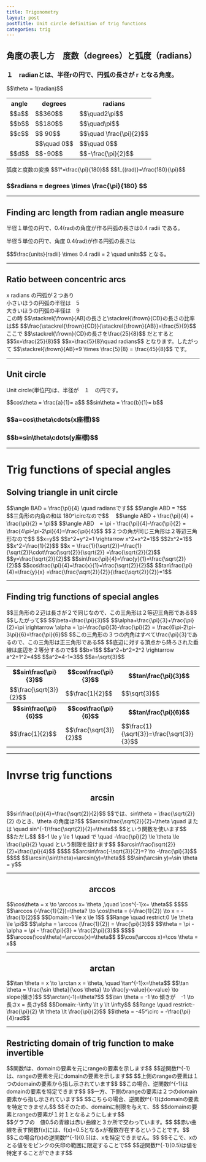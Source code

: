 ```yaml
---
title: Trigonometry
layout: post
postTitle: Unit circle definition of trig functions
categories: trig
---
```


## 角度の表し方　度数（degrees）と弧度（radians）

<div class="row">
  <div class="col-sm-5">
    <div id="svg00"></div>
  </div>
  <div class="col-sm-7">
    <h3>
    １　radianとは、半径rの円で、円弧の長さが r となる角度。
    </h3>
    $$\theta = 1(radian)$$
  </div>
</div>
<div class="row">
  <div class="col-sm-5">
    <div id="svg01"></div>
  </div>
  <div class="col-sm-7">
   <table class="table">
      <tr>
        <th>angle</th><th>degrees</th><th>radians</th>
      </tr>
      <tr>
        <td>$$a$$</td><td>$$360$$</td><td>$$\quad2\pi$$</td>
      </tr>
      <tr>
        <td>$$b$$</td><td>$$180$$</td><td>$$\quad\pi$$</td>
      </tr>
      <tr>
        <td>$$c$$</td><td>$$ 90$$</td><td>$$\quad \frac{\pi}{2}$$</td>
      </tr>
      <tr>
        <td></td><td>$$\quad 0$$</td><td>$$\quad 0$$</td>
      </tr>
      <tr>
        <td>$$d$$</td><td>$$-90$$</td><td>$$-\frac{\pi}{2}$$</td>
      </tr>
    </table>
    弧度と度数の変換
    $$1°=\frac{\pi}{180}$$
    $$1_{(rad)}=\frac{180}{\pi}$$
    <h3 class="text-gold">
    $$radians = degrees \times \frac{\pi}{180} $$
    </h3>
  </div>
</div>

--------

## Finding arc length from radian angle measure

<div class="row">
  <div class="col-sm-5">
    <div id="svg02"></div>
  </div>
  <div class="col-sm-7">
    <p>
      半径１単位の円で、0.4(rad)の角度が作る円弧の長さは0.4 radii である。
    </p>
    <p>
      半径５単位の円で、角度 0.4(rad)が作る円弧の長さは
    </p>
    $$5\frac{units}{radii} \times 0.4 radii = 2 \quad units$$
    となる。   
  </div>
</div>

--------

## Ratio between concentric arcs

<div class="row">
  <div class="col-sm-5">
    <div id="svg03"></div>
  </div>
  <div class="col-sm-7">
    x radians の円弧が２つあり<br>
    小さいほうの円弧の半径は　5<br>
    大きいほうの円弧の半径は　9<br>
    この時
    $$\stackrel{\frown}{AB}の長さと\stackrel{\frown}{CD}の長さの比率は$$
    $$\frac{\stackrel{\frown}{CD}}{\stackrel{\frown}{AB}}=\frac{5}{9}$$
    ここで
    $$\stackrel{\frown}{CD}の長さを\frac{25}{8}$$
    だとすると
    $$5x=\frac{25}{8}$$
    $$x=\frac{5}{8}\quad radians$$
    となります。したがって
    $$\stackrel{\frown}{AB}=9 \times \frac{5}{8} = \frac{45}{8}$$
    です。 
  </div>
</div>

--------

## Unit circle

<div class="row">
  <div class="col-sm-5">
    <div id="svg04"></div>
  </div>
  <div class="col-sm-7">
    <p>
      Unit circle(単位円)は、半径が　１　の円です。
    </p>
    $$cos\theta = \frac{a}{1}= a$$
    $$sin\theta = \frac{b}{1}= b$$
    <div class="panel">
      <h3>$$a=cos\theta\cdots(x座標)$$</h3>
      <h3>$$b=sin\theta\cdots(y座標)$$</h3>
    </div>
  </div>
</div>

--------

# Trig functions of special angles

## Solving triangle in unit circle

<div class="row">
  <div class="col-sm-5">
    <div id="svg05"></div>
  </div>
  <div class="col-sm-7">
    $$\angle BAD = \frac{\pi}{4} \quad radiansです$$
    $$\angle ABD = ?$$
    $$三角形の内角の和は 180^\circなので$$　
    $$\angle ABD + \frac{\pi}{4} + \frac{\pi}{2} = \pi$$
    $$\angle ABD　= \pi - \frac{\pi}{4}-\frac{\pi}{2}
    = \frac{4\pi-\pi-2\pi}{4}=\frac{\pi}{4}$$
    $$２つの角が同じ三角形は２等辺三角形なので$$
    $$x=y$$
    $$x^2+y^2=1 \rightarrow x^2+x^2=1$$
    $$2x^2=1$$
    $$x^2=\frac{1}{2}$$
    $$x = \frac{1}{\sqrt{2}}=\frac{1}{\sqrt{2}}\cdot\frac{\sqrt{2}}{\sqrt{2}}
    =\frac{\sqrt{2}}{2}$$
    $$y=\frac{\sqrt{2}}{2}$$
    $$sin\frac{\pi}{4}=\frac{y}{1}=\frac{\sqrt{2}}{2}$$
    $$cos\frac{\pi}{4}=\frac{x}{1}=\frac{\sqrt{2}}{2}$$
    $$tan\frac{\pi}{4}=\frac{y}{x}
    =\frac{\frac{\sqrt{2}}{2}}{\frac{\sqrt{2}}{2}}=1$$
  </div>
</div>

---------

## Finding trig functions of special angles

<div class="row">
  <div class="col-sm-5">
    <div id="svg06"></div>
  </div>
  <div class="col-sm-7">
    $$三角形の２辺は長さが２で同じなので、この三角形は２等辺三角形である$$
    $$したがって$$
    $$\beta=\frac{\pi}{3}$$
    $$\alpha+\frac{\pi}{3}+\frac{\pi}{2}=\pi
    \rightarrow \alpha = \pi-\frac{\pi}{3}-\frac{\pi}{2}
    = \frac{6\pi-2\pi-3\pi}{6}=\frac{\pi}{6}$$
    $$この三角形の３つの内角はすべて\frac{\pi}{3}であるので、この三角形は正三角形である$$
    $$底辺に対する頂点から降ろされた垂線は底辺を２等分するので$$
    $$b=1$$
    $$a^2+b^2=2^2 \rightarrow a^2+1^2=4$$
    $$a^2=4-1=3$$
    $$a=\sqrt{3}$$
    <table class="table">
      <tr>
        <th>$$sin\frac{\pi}{3}$$</th>
        <th>$$cos\frac{\pi}{3}$$</th>
        <th>$$tan\frac{\pi}{3}$$</th>
      </tr>
      <tr>
        <td>$$\frac{\sqrt{3}}{2}$$</td>
        <td>$$\frac{1}{2}$$</td>
        <td>$$\sqrt{3}$$</td>
      </tr>
      <tr>
        <th>$$sin\frac{\pi}{6}$$</th>
        <th>$$cos\frac{\pi}{6}$$</th>
        <th>$$tan\frac{\pi}{6}$$</th>
      <tr>
        <td>$$\frac{1}{2}$$</td>
        <td>$$\frac{\sqrt{3}}{2}$$</td>
        <td>$$\frac{1}{\sqrt{3}}=\frac{\sqrt{3}}{3}$$</td>
      </tr>
      </tr>
    </table>
  </div>
</div>

--------

# Invrse trig functions

## $$\arcsin$$

<div class="row">
  <div class="col-sm-5">
    <div id="svg07"></div>
  </div>
  <div class="col-sm-7">
  $$sin\frac{\pi}{4}=\frac{\sqrt{2}}{2}$$
  $$では、sin\theta = \frac{\sqrt{2}}{2} のとき、\theta の角度は?$$
  $$arcsin\frac{\sqrt{2}}{2}=\theta \quad
  または \quad
  sin^{-1}\frac{\sqrt{2}}{2}=\theta$$
  $$という関数を使います$$
  $$ただし$$
  $$-1 \le y \le 1 \quad 
  で \quad 
  -\frac{\pi}{2} \le \theta \le \frac{\pi}{2}
  \quad という制限を設けます$$ 
  $$arcsin\frac{\sqrt{2}}{2}=\frac{\pi}{4}$$
  $$$$
  $$arcsin\frac{-\sqrt{3}}{2}=? \to -\frac{\pi}{3}$$
  $$$$
  $$\arcsin(\sin\theta)=\arcsin(y)=\theta$$
  $$\sin(\arcsin y)=\sin \theta = y$$
  </div>
</div>

--------

## $$\arccos$$

<div class="row">
  <div class="col-sm-5">
    <div id="svg08"></div>
  </div>
  <div class="col-sm-7">
  $$\cos\theta = x \to 
  \arccos x= \theta ,\quad  \cos^{-1}x= \theta$$
  $$$$
  $$\arccos (-\frac{1}{2})=\theta? \to \cos\theta = (-\frac{1}{2})
  \to x = -\frac{1}{2}$$
  $$Domain:-1 \le x \le 1$$
  $$Range \quad restrict:0 \le \theta \le \pi$$
  $$\alpha = \arccos (\frac{1}{2}) = \frac{\pi}{3}$$
  $$\theta = \pi - \alpha = \pi - \frac{\pi}{3} = \frac{2\pi}{3}$$
  $$$$
  $$\arccos(\cos\theta)=\arccos(x)=\theta$$
  $$\cos(\arccos x)=\cos \theta = x$$
  </div>
</div>

-------

## $$\arctan$$

<div class="row">
  <div class="col-sm-5">
    <div id="svg09"></div>
  </div>
  <div class="col-sm-7">
  $$\tan \theta = x \to \arctan x = \theta, \quad \tan^{-1}x=\theta$$
  $$\tan \theta = \frac{\sin \theta}{\cos \theta} 
  \to \frac{y-value}{x-value} \to slope(傾き)$$
  $$\arctan(-1)=\theta?$$
  $$\tan \theta = -1 \to 傾きが　-1 \to 長さx = 長さy$$
  $$Domain:-\infty \lt y \lt \infty$$
  $$Range \quad restrict:-\frac{\pi}{2} \lt \theta \lt \frac{\pi}{2}$$
  $$\theta = -45^\circ = -\frac{\pi}{4}rad$$

  </div>
</div>

-------

## Restricting domain of trig function to make invertible

<div class="row">
  <div class="col-sm-5">
    <div id="svg10"></div>
  </div>
  <div class="col-sm-7">
  $$関数fは、domainの要素を元にrangeの要素を示します$$
  $$逆関数f^{-1}は、rangeの要素を元にdomainの要素を示します$$
  $$上側のrangeの要素は１つのdomainの要素から指し示されています$$
  $$この場合、逆関数f^{-1}はdomainの要素を特定できます$$
  $$一方、下側のrangeの要素は２つのdomain要素から指し示されています$$
  $$こちらの場合、逆関数f^{-1}はdomainの要素を特定できません$$
  $$そのため、domainに制限を与えて、$$
  $$domainの要素とrangeの要素が１対１となるようにします$$
  </div>
</div>

<div class="row">
  <div class="col-sm-5">
    <div id="svg11"></div>
  </div>
  <div class="col-sm-7">
    $$グラフの　値0.5の青線は赤い曲線と３か所で交わっています。$$
    $$赤い曲線を表す関数f(x)には、f(x)=0.5となるxが複数存在するということです。$$
    $$この場合f(x)の逆関数f^{-1}(0.5)は、xを特定できません。$$
    $$そこで、xのとる値ををピンクの矢印の範囲に限定することで$$
    $$逆関数f^{-1}(0.5)は値を特定することができます$$
  </div>
</div>

<script type="text/javascript" src="http://cdn.mathjax.org/mathjax/latest/MathJax.js?config=TeX-AMS-MML_SVG"></script>
<script src="http://d3js.org/d3.v3.min.js" charset="utf-8"></script>
<script src="{{site.url}}/js/d3draws.js" charset="utf-8"></script>

<script>

  var height = 400;
  var width = 400;
  

/**  */
  var svg00 = d3.select("#svg00")
                .append("svg")
                .attr("height",height)
                .attr("width",width)
                .style("background","#000");

  var svg01 = d3.select("#svg01")
                .append("svg")
                .attr("height",height)
                .attr("width",width)
                .style("background","#000");

  var xScale01 = d3.scale.linear()
                       .domain([-1.1,1.1])
                       .range([50,350]);
  
  var yScale01 = d3.scale.linear()
                       .domain([1.1,-1.1])
                       .range([50,350]);       

  // 軸
  axesData01 = {
    "xAxis":true,
    "yAxis":true,
    "xTickValues":[],
    "yTickValues":[],
    "stroke":"#ff0",
    "strokeWidth":1,
    "xScale":xScale01,
    "yScale":yScale01
  };
  
  drawAxes(svg00,axesData01);
  drawAxes(svg01,axesData01);

  // circle
  var circleData01 = [
    {"cx":0,"cy":0,"r":135,"stroke":"#fff","strokeWidth":4,"fillColor":"none"}
  ];   

  drawCircle(svg00,circleData01,xScale01,yScale01);
  drawCircle(svg01,circleData01,xScale01,yScale01);

  // Arc
  var arcData00 = [
    {
      "startPos":90,
      "endPos":135/pi,
      "innerRadius":0,
      "outerRadius":135,
      "stroke":"#0f0",
      "strokeWidth":4,
      "fillColor":"none"
    }
   ,{
      "startPos":90,
      "endPos":135/pi,
      "innerRadius":30,
      "outerRadius":30,
      "stroke":"#f00",
      "strokeWidth":2,
      "fillColor":"none"
    }
  ];
  var arcData01 = [
    {
      "startPos":0,
      "endPos":90,
      "innerRadius":90,
      "outerRadius":90,
      "stroke":"#0f0"
    },
    {
      "startPos":-90,
      "endPos":90,
      "innerRadius":60,
      "outerRadius":60,
      "stroke":"#ff0"
    },
    {
      "startPos":0,
      "endPos":360,
      "innerRadius":30,
      "outerRadius":30,
      "stroke":"#f00"
    },
    {
      "startPos":90,
      "endPos":180,
      "innerRadius":75,
      "outerRadius":75,
      "stroke":"#ccc"
    }

  ];
  drawArc(svg00,arcData00,xScale01,yScale01);
  drawArc(svg01,arcData01,xScale01,yScale01);

  // 矢印
  var vecbData01 = [
    {
      "x1":0.01,
      "y1":0.66,
      "x2":0,
      "y2":0.66,
      "stroke":"#0f0"
    },
    {
      "x1":-0.44,
      "y1":0.01,
      "x2":-0.44,
      "y2":0,
      "stroke":"#ff0"
    },
    {
      "x1":0.22,
      "y1":-0.01,
      "x2":0.22,
      "y2":0,
      "stroke":"#f00"
    },
    {
      "x1":0.01,
      "y1":-0.55,
      "x2":0,
      "y2":-0.55,
      "stroke":"#ccc"
    }
  ];
  drawVectorB(svg01,vecbData01,xScale01,yScale01);

  // text   
  var textData00 = [
    {"x":0.5,
    "y":-0.25,
    "text":"r",
    "stroke":"#fff",
    "fontFamily":"メイリオ",
    "fontSize":18},
    {"x":1,
    "y":0.4,
    "text":"r",
    "stroke":"#fff",
    "fontFamily":"メイリオ",
    "fontSize":18},
    {"x":0.25,
    "y":0.1,
    "text":"Θ",
    "stroke":"#f00",
    "fontFamily":"メイリオ",
    "fontSize":18}

      ];
  var textData01 = [
    {"x":-0.25,
    "y":-0.25,
    "text":"a",
    "stroke":"#f00",
    "fontFamily":"メイリオ",
    "fontSize":18},
    {"x":-0.4,
    "y":0.4,
    "text":"b",
    "stroke":"#ff0",
    "fontFamily":"メイリオ",
    "fontSize":18},
    {"x":0.5,
    "y":0.5,
    "text":"c",
    "stroke":"#0f0",
    "fontFamily":"メイリオ",
    "fontSize":18},
    {"x":0.45,
    "y":-0.5,
    "text":"d",
    "fontFamily":"メイリオ",
    "stroke":"#ccc",
    "fontSize":18}
      ];

  drawText(svg00,textData00,xScale01,yScale01);
  drawText(svg01,textData01,xScale01,yScale01);
 
/**  Finding arc length from .... */
  var svg02 = d3.select("#svg02")
                .append("svg")
                .attr("height",height)
                .attr("width",width)
                .style("background","#000");

  var xScale02 = d3.scale.linear()
                       .domain([-2,6])
                       .range([50,350]);
  
  var yScale02 = d3.scale.linear()
                       .domain([8,0])
                       .range([50,350]);                       
  var arcData02 = [
    {
      "startPos":-20,
      "endPos":60,
      "innerRadius":300,
      "outerRadius":300,
      "stroke":"#ccc"
    },
    {
      "startPos":20,
      "endPos":0.4*300/pi,
      "innerRadius":0,
      "outerRadius":300,
      "stroke":"#ff0",
      "fillColor":"none"
    },
    {
      "startPos":20,
      "endPos":0.4*300/pi,
      "innerRadius":50,
      "outerRadius":50,
      "stroke":"#f00",
      "fillColor":"none"
    }
  ];
  var foData02 = [
    {
      "x":0.8,
      "y":5,
      "text":"$$5$$"
    },
    {
      "x":0.8,
      "y":3.5,
      "text":"$$0.4$$"
    },
    {
      "x":4,
      "y":9,
      "text":"$$2=5 \\times 0.4$$"
    },
    {
      "x":0,
      "y":1,
      "text":"$$P$$"
    },
    {
      "x":2.5,
      "y":9.5,
      "text":"$$A$$"
    },
    {
      "x":5,
      "y":8,
      "text":"$$B$$"
    },
  ];
  drawArc(svg02,arcData02,xScale02,yScale02);
  drawMathjax(svg02,foData02,xScale02,yScale02);

/**  Ratio between concentric arcs */
  var svg03 = d3.select("#svg03")
                .append("svg")
                .attr("height",height)
                .attr("width",width)
                .style("background","#000");

  var xScale03 = d3.scale.linear()
                       .domain([-1,7])
                       .range([50,350]);
  
  var yScale03 = d3.scale.linear()
                       .domain([8,0])
                       .range([50,350]);                       
  var arcData03 = [
    {
      "startPos":0,
      "endPos":70,
      "innerRadius":300,
      "outerRadius":300,
      "stroke":"#ccc"
    },
    {
      "startPos":10,
      "endPos":0.6*300/pi,
      "innerRadius":0,
      "outerRadius":300,
      "stroke":"#ff0",
      "fillColor":"none"
    },
    {
      "startPos":10,
      "endPos":0.6*300/pi,
      "innerRadius":50,
      "outerRadius":50,
      "stroke":"#f00",
      "fillColor":"none"
    }
   ,{
      "startPos":10,
      "endPos":0.6*300/pi,
      "innerRadius":500/3,
      "outerRadius":500/3,
      "stroke":"#ccc",
      "fillColor":"none"
    }
  ];
  var foData03 = [
    {
      "x":0,
      "y":4,
      "text":"$$5$$"
    },
    {
      "x":0.5,
      "y":8,
      "text":"$$4$$"
    },
    {
      "x":0.7,
      "y":3,
      "text":"$$x$$"
    },
    {
      "x":4,
      "y":9,
      "text":"$$9x$$"
    },
    {
      "x":2.5,
      "y":5.6,
      "text":"$$5x$$"
    },
    {
      "x":0,
      "y":1,
      "text":"$$P$$"
    },
    {
      "x":1.3,
      "y":9.8,
      "text":"$$A$$"
    },
    {
      "x":7,
      "y":6,
      "text":"$$B$$"
    },
    {
      "x":0.4,
      "y":6,
      "text":"$$C$$"
    },
    {
      "x":3.8,
      "y":3.8,
      "text":"$$D$$"
    },
  ];
  drawArc(svg03,arcData03,xScale03,yScale03);
  drawMathjax(svg03,foData03,xScale03,yScale03);

/**  Unit circle */
  var svg04 = d3.select("#svg04")
                .append("svg")
                .attr("height",height)
                .attr("width",width)
                .style("background","#000");

  drawAxes(svg04,axesData01);

  // circle
  drawCircle(svg04,circleData01,xScale01,yScale01);

  var vecData04 = [
    {
      "x1":0,
      "y1":0,
      "angles":0,
      "length":1.2,
      "stroke":"#ff0"
    }
   ,{
      "x1":0,
      "y1":0,
      "angles":60,
      "length":1.2,
      "stroke":"#ff0"
    }
  ];
  drawVectorA(svg04,vecData04,xScale01,yScale01);

  var lineData04 = [
    {
      "x1":Math.cos(pi/3),
      "y1":Math.sin(pi/3),
      "x2":Math.cos(pi/3),
      "y2":0,
      "stroke":"#0f0"
    }
   ,{
      "x1":Math.cos(pi/3),
      "y1":0,
      "x2":0,
      "y2":0,
      "stroke":"#f0f"
    }
  ];
  drawLine(svg04,lineData04,xScale01,yScale01);

  // right angle
  var pathData04 = [
    {"x":Math.cos(pi/3)-0.1,
     "y":0
    },
    {"x":Math.cos(pi/3)-0.1,
     "y":0.1
    },
    {"x":Math.cos(pi/3),
     "y":0.1
    }
  ];
  drawPath(svg04,pathData04,{"stroke":"#fff"},xScale01,yScale01);

  var foData04 = [
    {
      "x":0,
      "y":0.3,
      "text":"$$O$$"
    },
    {
      "x":0.15,
      "y":0.9,
      "text":"$$1$$"
    },
    {
      "x":0.55,
      "y":0.8,
      "text":"$$b$$"
    },
    {
      "x":0.25,
      "y":0.3,
      "text":"$$a$$"
    },
    {
      "x":0.1,
      "y":0.5,
      "text":"$$\\theta$$"
    },
    {
      "x":0,
      "y":1.5,
      "text":"$$(0,1)$$"
    },
    {
      "x":0,
      "y":-0.7,
      "text":"$$(0,-1)$$"
    },
    {
      "x":1,
      "y":0.3,
      "text":"$$(1,0)$$"
    },
    {
      "x":-1.4,
      "y":0.3,
      "text":"$$(-1,0)$$"
    },
    {
      "x":0.55,
      "y":1.3,
      "text":"$$(a, b)$$"
    }

  ];
  drawMathjax(svg04,foData04,xScale01,yScale01);

/**
    Solving triangle in unit circle  
                                      */
  var svg05 = d3.select("#svg05")
                .append("svg")
                .attr("height",height)
                .attr("width",width)
                .style("background","#000");


  var xScale05 = d3.scale.linear()
                       .domain([-1,1])
                       .range([20,380]);
  
  var yScale05 = d3.scale.linear()
                       .domain([1,-1])
                       .range([20,380]);       

  // 軸
  axesData05 = {
    "xAxis":true,
    "yAxis":true,
    "xTickValues":[-1,1],
    "yTickValues":[-1,1],
    "yPadding":10,
    "stroke":"#ff0",
    "strokeWidth":1,
    "xScale":xScale05,
    "yScale":yScale05
  };

  drawAxes(svg05,axesData05);

  // circle
  var circleData05 = [
    {"cx":0,"cy":0,"r":180,"stroke":"#999","strokeWidth":2,"fillColor":"none"}
 ];   
  drawCircle(svg05,circleData05,xScale05,yScale05);

  var vecData05 = [
    {
      "x1":0,
      "y1":0,
      "angles":0,
      "length":1.2,
      "stroke":"#ff0"
    }
   ,{
      "x1":0,
      "y1":0,
      "angles":45,
      "length":1.5,
      "stroke":"#ff0"
    }
  ];
  drawVectorA(svg05,vecData05,xScale05,yScale05);

  var lineData05 = [
    {
      "x1":Math.cos(pi/4),
      "y1":Math.sin(pi/4),
      "x2":Math.cos(pi/4),
      "y2":0,
      "stroke":"#0f0"
    }
   ,{
      "x1":Math.cos(pi/4),
      "y1":0,
      "x2":0,
      "y2":0,
      "stroke":"#f0f"
    }
  ];
  drawLine(svg05,lineData05,xScale05,yScale05);

  // right angle
  var pathData05 = [
    {"x":Math.cos(pi/4)-0.1,
     "y":0
    },
    {"x":Math.cos(pi/4)-0.1,
     "y":0.1
    },
    {"x":Math.cos(pi/4),
     "y":0.1
    }
  ];
  drawPath(svg05,pathData05,{"stroke":"#fff"},xScale05,yScale05);

  var foData05 = [
    {
      "x":0,
      "y":0.23,
      "text":"$$A$$"
    },
    {
      "x":0.65,
      "y":1.12,
      "text":"$$B$$"
    },
    {
      "x":1.05,
      "y":0.23,
      "text":"$$C$$"
    },
    {
      "x":0.7,
      "y":0.23,
      "text":"$$D$$"
    },
    {
      "x":0.2,
      "y":0.7,
      "text":"$$1$$"
    },
    {
      "x":0.75,
      "y":0.7,
      "text":"$$y$$"
    },
    {
      "x":0.3,
      "y":0.23,
      "text":"$$x$$"
    },
    {
      "x":0.15,
      "y":0.4,
      "text":"$$\\frac{\\pi}{4}$$"
    },
    {
      "x":0.75,
      "y":1.0,
      "text":"$$(x, y)$$"
    }

  ];
  drawMathjax(svg05,foData05,xScale05,yScale05);

/**
    Finding trig functions ...  
                                      */
  var svg06 = d3.select("#svg06")
                .append("svg")
                .attr("height",height)
                .attr("width",width)
                .style("background","#000");

 var polyData06 = [
  {"cx":0,"cy":0,"r":1,"sides":3,"start":90,"stroke":"#ff0"},
 ];

  drawPolygon(svg06,polyData06,xScale05,yScale05);

  // line
  var lineData06 = [
    {
      "x1":0,
      "y1":1,
      "x2":0,
      "y2":-0.5,
      "stroke":"#0f0"
    }
   ,{
      "x1":-0.1,
      "y1":-0.4,
      "x2":-0.1,
      "y2":-0.5,
      "stroke":"#fff"
    }
   ,{
      "x1":-0.1,
      "y1":-0.4,
      "x2":0,
      "y2":-0.4,
      "stroke":"#fff"
    }
  ];
  drawLine(svg06,lineData06,xScale05,yScale05);

  var foData06 = [
    {
      "x":-0.1,
      "y":1.1,
      "text":"$$\\alpha$$"
    },
    {
      "x":-0.8,
      "y":-0.15,
      "text":"$$\\beta$$"
    },
    {
      "x":-0.45,
      "y":0.7,
      "text":"$$2$$"
    },
    {
      "x":0.45,
      "y":0.7,
      "text":"$$2$$"
    },
    {
      "x":0.1,
      "y":0.4,
      "text":"$$a$$"
    },
    {
      "x":0.6,
      "y":-0.0,
      "text":"$$\\frac{\\pi}{3}$$"
    },
    {
      "x":-0.5,
      "y":-0.3,
      "text":"$$b$$"
    }

  ];
  drawMathjax(svg06,foData06,xScale05,yScale05);

/**
    arcsin  
                                      */
  var svg07 = d3.select("#svg07")
                .append("svg")
                .attr("height",height)
                .attr("width",width)
                .style("background","#000");

  // axess    
   axesData07 = {
    "xAxis":true,
    "yAxis":true,
    "xTickValues":[],
    "yTickValues":[],
    "yPadding":10,
    "stroke":"#ff0",
    "strokeWidth":1,
    "xScale":xScale05,
    "yScale":yScale05
  };

  drawAxes(svg07,axesData07);                
  // circle
  drawCircle(svg07,circleData05,xScale05,yScale05);
  // line
  var lineData07 = [
    {
      "x1":Math.cos(pi/4),
      "y1":Math.sin(pi/4),
      "x2":Math.cos(pi/4),
      "y2":0,
      "stroke":"#0f0"
    }
   ,{
      "x1":Math.cos(pi/4),
      "y1":0,
      "x2":0,
      "y2":0,
      "stroke":"#f0f"
    }
   ,{
      "x1":Math.cos(pi/4),
      "y1":Math.sin(pi/4),
      "x2":0,
      "y2":0,
      "stroke":"#ff0"
    }
   ,{
      "x1":Math.cos(-pi/3),
      "y1":Math.sin(-pi/3),
      "x2":Math.cos(-pi/3),
      "y2":0,
      "stroke":"#0f0"
    }
   ,{
      "x1":Math.cos(-pi/3),
      "y1":0,
      "x2":0,
      "y2":0,
      "stroke":"#f0f"
    }
   ,{
      "x1":Math.cos(-pi/3),
      "y1":Math.sin(-pi/3),
      "x2":0,
      "y2":0,
      "stroke":"#ff0"
    }
   ,{
      "x1":Math.cos(-pi/3)-0.1,
      "y1":0,
      "x2":Math.cos(-pi/3)-0.1,
      "y2":-0.1,
      "stroke":"#fff"
    }
   ,{
      "x1":Math.cos(-pi/3)-0.1,
      "y1":-0.1,
      "x2":Math.cos(-pi/3),
      "y2":-0.1,
      "stroke":"#fff"
    }
  ];
  drawLine(svg07,lineData07,xScale05,yScale05);

  // right angle
  var pathData07 = [
    {"x":Math.cos(pi/4)-0.1,
     "y":0
    },
    {"x":Math.cos(pi/4)-0.1,
     "y":0.1
    },
    {"x":Math.cos(pi/4),
     "y":0.1
    }
  ];
  drawPath(svg07,pathData07,{"stroke":"#fff"},xScale05,yScale05);

  var foData07 = [
    {
      "x":0.2,
      "y":0.7,
      "text":"$$1$$"
    },
    {
      "x":0.75,
      "y":0.7,
      "text":"$$y$$"
    },
    {
      "x":0.6,
      "y":0.23,
      "text":"$$x$$"
    },
    {
      "x":0.15,
      "y":0.4,
      "text":"$$\\frac{\\pi}{4}$$"
    },
    {
      "x":0.75,
      "y":1.2,
      "text":"$$(\\frac{\\sqrt{2}}{2}, \\frac{\\sqrt{2}}{2})$$"
    },
    {
      "x":0.5,
      "y":-0.6,
      "text":"$$(\\frac{1}{2}, -\\frac{\\sqrt{3}}{2})$$"
    }

  ];
  drawMathjax(svg07,foData07,xScale05,yScale05);

/**
    arccos  
                                      */
  var svg08 = d3.select("#svg08")
                .append("svg")
                .attr("height",height)
                .attr("width",width)
                .style("background","#000");

  // axes
  drawAxes(svg08,axesData07);
  // circle
  drawCircle(svg08,circleData05,xScale05,yScale05);                
  // line
  var lineData08 = [
    {
      "x1":Math.cos(pi*2/3),
      "y1":Math.sin(pi*2/3),
      "x2":Math.cos(pi*2/3),
      "y2":0,
      "stroke":"#0f0"
    }
   ,{
      "x1":Math.cos(pi*2/3),
      "y1":0,
      "x2":0,
      "y2":0,
      "stroke":"#f0f"
    }
   ,{
      "x1":Math.cos(pi*2/3),
      "y1":Math.sin(pi*2/3),
      "x2":0,
      "y2":0,
      "stroke":"#ff0"
    }
   ,{
      "x1":Math.cos(pi*2/3)+0.1,
      "y1":0,
      "x2":Math.cos(pi*2/3)+0.1,
      "y2":0.1,
      "stroke":"#fff"
    }
   ,{
      "x1":Math.cos(pi*2/3)+0.1,
      "y1":0.1,
      "x2":Math.cos(pi*2/3),
      "y2":0.1,
      "stroke":"#fff"
    }
  ];
  drawLine(svg08,lineData08,xScale05,yScale05);
  // arc
  var arcData08 = [
    {
      "startPos":90,
      "endPos":-30,
      "innerRadius":50,
      "outerRadius":50,
      "stroke":"#f0f"
    },
    {
      "startPos":-30,
      "endPos":-90,
      "innerRadius":30,
      "outerRadius":30,
      "stroke":"#00f"
    },
  ];
  // MathJax
  var foData08 = [
    {
      "x":0.05,
      "y":0.4,
      "text":"$$\\theta$$"
    },
    {
      "x":-0.2,
      "y":0.4,
      "text":"$$\\alpha$$"
    },
    {
      "x":-0.6,
      "y":0.2,
      "text":"$$-\\frac{1}{2}$$"
    },
  ];
  drawArc(svg08,arcData08,xScale05,yScale05);
  drawMathjax(svg08,foData08,xScale05,yScale05);

/**
    arctan  
                                      */
  var svg09 = d3.select("#svg09")
                .append("svg")
                .attr("height",height)
                .attr("width",width)
                .style("background","#000");
  // 軸                
  drawAxes(svg09,axesData07);
  // circle
  drawCircle(svg09,circleData05,xScale05,yScale05);                
  // line
  var lineData09 = [
    {
      "x1":Math.cos(-pi/4),
      "y1":Math.sin(-pi/4),
      "x2":Math.cos(-pi/4),
      "y2":0,
      "stroke":"#0f0"
    }
   ,{
      "x1":Math.cos(-pi/4),
      "y1":0,
      "x2":0,
      "y2":0,
      "stroke":"#f0f"
    }
   ,{ // slope
      "x1":Math.cos(pi*3/4),
      "y1":Math.sin(pi*3/4),
      "x2":Math.cos(-pi/4),
      "y2":Math.sin(-pi/4),
      "stroke":"#ff0"
    }
   ,{ // right angle
      "x1":Math.cos(-pi/4)-0.1,
      "y1":0,
      "x2":Math.cos(-pi/4)-0.1,
      "y2":-0.1,
      "stroke":"#fff"
    }
   ,{
      "x1":Math.cos(-pi/4)-0.1,
      "y1":-0.1,
      "x2":Math.cos(-pi/4),
      "y2":-0.1,
      "stroke":"#fff"
    }
  ];
  drawLine(svg09,lineData09,xScale05,yScale05);
  // arc
  var arcData09 = [
    {
      "startPos":90,
      "endPos":135,
      "innerRadius":30,
      "outerRadius":30,
      "stroke":"#f0f"
    },
  ];
  // MathJax
  var foData09 = [
    {
      "x":0.17,
      "y":0.2,
      "text":"$$\\theta$$"
    },
    {
      "x":0.3,
      "y":0.35,
      "text":"$$x$$"
    },
    {
      "x":0.75,
      "y":0,
      "text":"$$y$$"
    },
  ];
  drawArc(svg09,arcData09,xScale05,yScale05);
  drawMathjax(svg09,foData09,xScale05,yScale05);

/**
    Restricting domain of trig function ....  
                                      */
  var svg10 = d3.select("#svg10")
                .append("svg")
                .attr("height",height)
                .attr("width",width)
                .style("background","#000");

  // ellipse
  var ellipseData10 = [
    {
      "cx":120,
      "cy":200,
      "ry":150,
      "rx":70,
      "stroke":"#0f0"
    }
    ,
    {
      "cx":280,
      "cy":200,
      "ry":150,
      "rx":70,
      "stroke":"#f0f"
    }
  ];
  drawEllipse(svg10,ellipseData10);

  //circle
  var circleData10 = [
    {"cx":120,"cy":150,"r":10,"fillColor":"#0f0"},
    {"cx":120,"cy":220,"r":10,"fillColor":"#0f0"},
    {"cx":120,"cy":260,"r":10,"fillColor":"#0f0"},
    {"cx":280,"cy":150,"r":10,"fillColor":"#f0f"},
    {"cx":280,"cy":240,"r":10,"fillColor":"#f0f"},
  ];
  drawCircle(svg10,circleData10);

  //vector
  var vecData10 = [
    {"x1":130,"y1":140,"x2":270,"y2":145,"stroke":"#0f0"},
    {"x1":130,"y1":220,"x2":270,"y2":230,"stroke":"#0f0"},
    {"x1":130,"y1":260,"x2":270,"y2":250,"stroke":"#0f0"},
    {"x1":270,"y1":160,"x2":130,"y2":155,"stroke":"#f0f"},
    {"x1":270,"y1":240,"x2":170,"y2":240,"stroke":"#f0f"}
  ];
  drawVectorB(svg10,vecData10);

  // MathJax
  var foData10 = [
    {
      "x":70,
      "y":-20,
      "text":"$$Domain$$",
      "fontSize":"1.5em"
    },
    {
      "x":250,
      "y":-20,
      "text":"$$Range$$",
      "fontSize":"1.5em"
    },
    {
      "x":150,
      "y":60,
      "text":"$$f$$",
      "fontSize":"1.1em"
    },
    {
      "x":220,
      "y":110,
      "text":"$$f^{-1}$$",
      "fontSize":"1.1em"
    },
    {
      "x":150,
      "y":140,
      "text":"$$f$$",
      "fontSize":"1.1em"
    },
    {
      "x":150,
      "y":210,
      "text":"$$f$$",
      "fontSize":"1.1em"
    },
    {
      "x":150,
      "y":175,
      "text":"$$?$$",
      "fontSize":"1.1em"
    }
  ];
  drawMathjax(svg10,foData10);

  var svg11 = d3.select("#svg11")
                .append("svg")
                .attr("height",height)
                .attr("width",width)
                .style("background","#000");

  var xScale11 = d3.scale.linear()
                       .domain([-200,360])
                       .range([20,380]);
  
  var yScale11 = d3.scale.linear()
                       .domain([1.2,-1.2])
                       .range([20,380]);       

  // axes
  axesData11 = {
    "xAxis":true,
    "yAxis":true,
    "xTickValues":[],
    "yTickValues":[],
    "yPadding":10,
    "stroke":"#ff0",
    "strokeWidth":1,
    "xScale":xScale11,
    "yScale":yScale11
  };

  drawAxes(svg11,axesData11);

  // graph
  var pi = Math.PI;
  var aDegree = pi / 180;
  var graphData11 = [];

  for (var i=-200;i<=340;i++){

    graphData11.push(new Point(i+50,Math.cos(aDegree*i)));
  };
  drawPath(svg11,graphData11,{"stroke":"#f00"},xScale11,yScale11);

  // lines
  var lineData11 = [
    {"x1":-200,
     "y1":0.5,
     "x2":370,
     "y2":0.5,
     "stroke":"aqua",
     "strokeWidth":1
    },
    {"x1":50,
     "y1":-1.1,
     "x2":50,
     "y2":1.1,
     "stroke":"#0f0",
     "strokeWidth":1
    },
    {"x1":230,
     "y1":-1.1,
     "x2":230,
     "y2":1.1,
     "stroke":"#0f0",
     "strokeWidth":1
    }
  ];
  drawLine(svg11,lineData11,xScale11,yScale11);

  // vector
  var vecData11 = [
    {"x1":50,
     "y1":0,
     "x2":230,
     "y2":0,
     "stroke":"#f0f",
     "strokeWidth":5
    }
  ];
  drawVectorW(svg11,vecData11,xScale11,yScale11);

  // MathJax
  var foData11 = [
    {
      "x":-150,
      "y":0.8,
      "text":"$$0.5$$",
      "fontSize":"1.1em"
    }
  ];
  drawMathjax(svg11,foData11,xScale11,yScale11);

</script>

